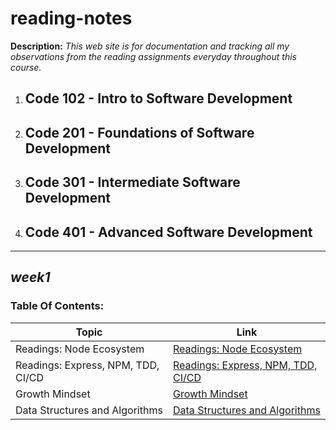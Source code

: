 # reading-notes
**Description:** _This web site is for documentation and tracking all my observations from the reading assignments everyday throughout this course._

1. ## Code 102 - Intro to Software Development

2. ## Code 201 - Foundations of Software Development

3. ## Code 301 - Intermediate Software Development

4. ## Code 401 - Advanced Software Development

__________________________________________
## ***week1***


### Table Of Contents:
| Topic                           |                           Link                            |
|---------------------------------|-----------------------------------------------------------|
| Readings: Node Ecosystem        | [Readings: Node Ecosystem](Week1/CLASS_01_A.md)                 |
| Readings: Express, NPM, TDD, CI/CD | [Readings: Express, NPM, TDD, CI/CD](Week1/CLASS_01_B.md)      |
| Growth Mindset                  | [Growth Mindset](Growth_Mindset.md)                       |
| Data Structures and Algorithms  | [Data Structures and Algorithms](Week1/PREP_DSA.md)                       |

